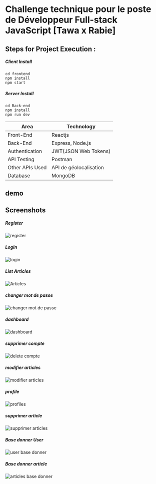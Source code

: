 # Challenge technique pour le poste de Développeur Full-stack JavaScript [Tawa x Rabie]


## Steps for Project Execution :

##### Client Install
```
cd frontend
npm install 
npm start 
```

##### Server Install
```
cd Back-end
npm install 
npm run dev 
```


<table>
<thead>
<tr>
<th>Area</th>
<th>Technology</th>
</tr>
</thead>
<tbody>
	<tr>
		<td>Front-End</td>
		<td>Reactjs</td>
	</tr>
	<tr>
		<td>Back-End</td>
		<td>Express, Node.js</td>
	</tr>
  <tr>
		<td>Authentication</td>
		<td>JWT(JSON Web Tokens)</td>
	</tr>
	<tr>
		<td>API Testing</td>
		<td>Postman</td>
	</tr>
	   <tr>
		<td>Other APIs Used</td>
		<td>API de géolocalisation  </td>
	</tr>
	<tr>
		<td>Database</td>
		<td>MongoDB</td>
	</tr>

 
</tbody>
</table>


## demo


## Screenshots

##### Register 
![register](https://github.com/Rabiezouita11/Challenge-technique-pour-le-poste-de-D-veloppeur-Full-stack-JavaScript-Tawa-x-Rabie-/assets/91283165/a0b4f1c8-ac92-41e3-87e2-fc050ac0119e)

##### Login 

![login](https://github.com/Rabiezouita11/Challenge-technique-pour-le-poste-de-D-veloppeur-Full-stack-JavaScript-Tawa-x-Rabie-/assets/91283165/b68cb021-f5f4-4358-8efd-62efb0a54672)

##### List Articles
![Articles](https://github.com/Rabiezouita11/Challenge-technique-pour-le-poste-de-D-veloppeur-Full-stack-JavaScript-Tawa-x-Rabie-/assets/91283165/7f28f003-646c-40eb-8e18-bec03c041dd4)

##### changer mot de passe
![changer mot de passe](https://github.com/Rabiezouita11/Challenge-technique-pour-le-poste-de-D-veloppeur-Full-stack-JavaScript-Tawa-x-Rabie-/assets/91283165/5df577b9-9873-432b-af66-b80692e90f73)

##### dashboard
![dashboard](https://github.com/Rabiezouita11/Challenge-technique-pour-le-poste-de-D-veloppeur-Full-stack-JavaScript-Tawa-x-Rabie-/assets/91283165/16f7d979-3ecb-44df-9209-80be5453fc71)

##### supprimer compte
![delete compte](https://github.com/Rabiezouita11/Challenge-technique-pour-le-poste-de-D-veloppeur-Full-stack-JavaScript-Tawa-x-Rabie-/assets/91283165/983db2d6-5299-4a59-875b-1298ceb74938)

##### modifier articles
![modifier articles](https://github.com/Rabiezouita11/Challenge-technique-pour-le-poste-de-D-veloppeur-Full-stack-JavaScript-Tawa-x-Rabie-/assets/91283165/8977a390-8681-44b1-af2e-9ae7d87895a6)

##### profile
![profiles](https://github.com/Rabiezouita11/Challenge-technique-pour-le-poste-de-D-veloppeur-Full-stack-JavaScript-Tawa-x-Rabie-/assets/91283165/a4da96dd-a2e4-48f2-9353-cd27db8cebaa)

##### supprimer article

![supprimer articles](https://github.com/Rabiezouita11/Challenge-technique-pour-le-poste-de-D-veloppeur-Full-stack-JavaScript-Tawa-x-Rabie-/assets/91283165/98e58f9d-7c04-43ea-826e-3e8734361be1)


##### Base donner User 
![user base donner](https://github.com/Rabiezouita11/Challenge-technique-pour-le-poste-de-D-veloppeur-Full-stack-JavaScript-Tawa-x-Rabie-/assets/91283165/1e948c75-22a4-473d-9421-84ecdd96ebc7)


##### Base donner article 
![articles base donner](https://github.com/Rabiezouita11/Challenge-technique-pour-le-poste-de-D-veloppeur-Full-stack-JavaScript-Tawa-x-Rabie-/assets/91283165/30902969-0625-4f44-81de-e067f965526f)


